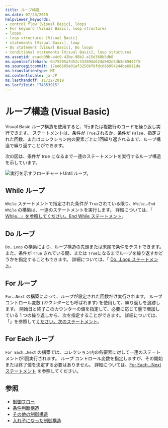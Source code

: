 ```yaml
---
title: ループ構造
ms.date: 07/20/2015
helpviewer_keywords:
- control flow [Visual Basic], loops
- For keyword [Visual Basic], loop structures
- loops
- loop structures [Visual Basic]
- statements [Visual Basic], loop
- Do statement [Visual Basic], Do loops
- conditional statements [Visual Basic], loop structures
ms.assetid: ecacb09b-a4c9-42be-98b2-a15d368b5db8
ms.openlocfilehash: 0a75205a7d52c332094d624d082e5db3e89447f5
ms.sourcegitcommit: 17ee6605e01ef32506f8fdc686954244ba6911de
ms.translationtype: MT
ms.contentlocale: ja-JP
ms.lasthandoff: 11/22/2019
ms.locfileid: "74353915"
---
```

# <a name="loop-structures-visual-basic"></a>ループ構造 (Visual Basic)
Visual Basic ループ構造を使用すると、1行または複数行のコードを繰り返し実行できます。 ステートメントは、条件が `True`されるか、条件が `False`、指定された回数、またはコレクション内の要素ごとに1回繰り返されるまで、ループ構造で繰り返すことができます。  
  
 次の図は、条件が true になるまで一連のステートメントを実行するループ構造を示しています。  
  
 ![実行を示すフローチャートUntil ループ。](./media/loop-structures/do-until-loop-true-condition.gif)  
  
## <a name="while-loops"></a>While ループ  
 `While` ステートメントで指定された条件が `True`されている限り、`While`...`End While` の構築は、一連のステートメントを実行します。 詳細については、「 [While...」を参照してください。End While ステートメント](../../../../visual-basic/language-reference/statements/while-end-while-statement.md)。  
  
## <a name="do-loops"></a>Do ループ  
 `Do`...`Loop` の構築により、ループ構造の先頭または末尾で条件をテストできます。 また、条件が `True` されている間、または `True`になるまでループを繰り返すかどうかを指定することもできます。 詳細については、「 [Do...Loop ステートメント](../../../../visual-basic/language-reference/statements/do-loop-statement.md)。  
  
## <a name="for-loops"></a>For ループ  
 `For`...`Next` の構築によって、ループが設定された回数だけ実行されます。 ループコントロール変数 (*カウンター*とも呼ばれます) を使用して、繰り返しを追跡します。 開始日と終了このカウンターの値を指定して、必要に応じて量で増加している 1 つの繰り返しから、次を指定することができます。 詳細については、「」を参照して[ください。次のステートメント](../../../../visual-basic/language-reference/statements/for-next-statement.md)。  
  
## <a name="for-each-loops"></a>For Each ループ  
 `For Each`...`Next` の構築では、コレクション内の各要素に対して一連のステートメントが1回実行されます。 ループ コントロール変数を指定しますが、その開始または終了値を決定する必要はありません。 詳細については、[For Each...Next ステートメント](../../../../visual-basic/language-reference/statements/for-each-next-statement.md) を参照してください。  
  
## <a name="see-also"></a>参照

- [制御フロー](../../../../visual-basic/programming-guide/language-features/control-flow/index.md)
- [条件判断構造](../../../../visual-basic/programming-guide/language-features/control-flow/decision-structures.md)
- [その他の制御構造](../../../../visual-basic/programming-guide/language-features/control-flow/other-control-structures.md)
- [入れ子になった制御構造](../../../../visual-basic/programming-guide/language-features/control-flow/nested-control-structures.md)
